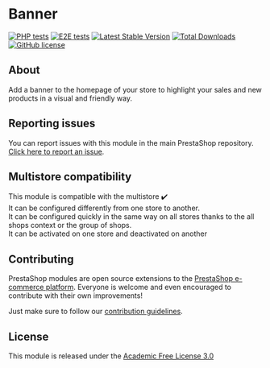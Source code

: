 # Banner

[![PHP tests](https://github.com/PrestaShop/ps_banner/actions/workflows/php.yml/badge.svg)](https://github.com/PrestaShop/ps_banner/actions/workflows/php.yml)
[![E2E tests](https://github.com/PrestaShop/ps_banner/actions/workflows/e2eTests.yml/badge.svg)](https://github.com/PrestaShop/ps_banner/actions/workflows/e2eTests.yml)
[![Latest Stable Version](https://poser.pugx.org/PrestaShop/ps_banner/v)](//packagist.org/packages/PrestaShop/ps_banner)
[![Total Downloads](https://poser.pugx.org/PrestaShop/ps_banner/downloads)](//packagist.org/packages/PrestaShop/ps_banner)
[![GitHub license](https://img.shields.io/github/license/PrestaShop/ps_banner)](https://github.com/PrestaShop/ps_banner/LICENSE.md)

## About

Add a banner to the homepage of your store to highlight your sales and new products in a visual and friendly way.

## Reporting issues

You can report issues with this module in the main PrestaShop repository. [Click here to report an issue][report-issue]. 

## Multistore compatibility

This module is compatible with the multistore :heavy_check_mark: <br/>
It can be configured differently from one store to another.<br/>
It can be configured quickly in the same way on all stores thanks to the all shops context or the group of shops.<br/>
It can be activated on one store and deactivated on another

## Contributing

PrestaShop modules are open source extensions to the [PrestaShop e-commerce platform][prestashop]. Everyone is welcome and even encouraged to contribute with their own improvements!

Just make sure to follow our [contribution guidelines][contribution-guidelines].

## License

This module is released under the [Academic Free License 3.0][AFL-3.0] 

[report-issue]: https://github.com/PrestaShop/PrestaShop/issues/new/choose
[prestashop]: [https://www.prestashop.com/](https://www.prestashop-project.org/)
[contribution-guidelines]: https://devdocs.prestashop.com/8/contribute/contribution-guidelines/project-modules/
[AFL-3.0]: https://opensource.org/licenses/AFL-3.0
